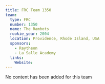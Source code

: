 ```yaml
---
title: FRC Team 1350
team:
  type: FRC
  number: 1350
  name: The Rambots
  rookie_year: 2004
  location: Providence, Rhode Island, USA
  sponsors:
    - Raytheon
    - La Salle Academy
  links:
    Website: 
---
```

No content has been added for this team